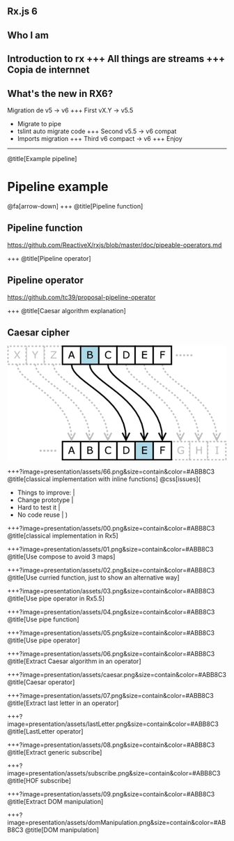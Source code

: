 Rx.js 6
--- 
Who I am
---
Introduction to rx
+++
All things are streams
+++
Copia de internnet
---
What's the new in RX6?
---
Migration de v5 -> v6
+++
First vX.Y -> v5.5
- Migrate to pipe
- tslint auto migrate code
+++
Second v5.5 -> v6 compat
- Imports migration
+++
Third v6 compact -> v6
+++
Enjoy

---
@title[Example pipeline]
# Pipeline example
@fa[arrow-down]
+++
@title[Pipeline function]
## Pipeline function
  https://github.com/ReactiveX/rxjs/blob/master/doc/pipeable-operators.md

+++
@title[Pipeline operator]
## Pipeline operator
  https://github.com/tc39/proposal-pipeline-operator

+++
@title[Caesar algorithm explanation]
## Caesar cipher
![Caesar cipher](presentation/assets/Caesar_cipher.png)

+++?image=presentation/assets/66.png&size=contain&color=#ABB8C3
@title[classical implementation with inline functions]
@css[issues](
- Things to improve: |
- Change prototype |
- Hard to test it |
- No code reuse | 
)

+++?image=presentation/assets/00.png&size=contain&color=#ABB8C3
@title[classical implementation in Rx5]

+++?image=presentation/assets/01.png&size=contain&color=#ABB8C3
@title[Use compose to avoid 3 maps]

+++?image=presentation/assets/02.png&size=contain&color=#ABB8C3
@title[Use curried function, just to show an alternative way]

+++?image=presentation/assets/03.png&size=contain&color=#ABB8C3
@title[Use pipe operator in Rx5.5]

+++?image=presentation/assets/04.png&size=contain&color=#ABB8C3
@title[Use pipe function]

+++?image=presentation/assets/05.png&size=contain&color=#ABB8C3
@title[Use pipe operator]

+++?image=presentation/assets/06.png&size=contain&color=#ABB8C3
@title[Extract Caesar algorithm in an operator]

+++?image=presentation/assets/caesar.png&size=contain&color=#ABB8C3
@title[Caesar operator]

+++?image=presentation/assets/07.png&size=contain&color=#ABB8C3
@title[Extract last letter in an operator]

+++?image=presentation/assets/lastLetter.png&size=contain&color=#ABB8C3
@title[LastLetter operator]

+++?image=presentation/assets/08.png&size=contain&color=#ABB8C3
@title[Extract generic subscribe]

+++?image=presentation/assets/subscribe.png&size=contain&color=#ABB8C3
@title[HOF subscribe]

+++?image=presentation/assets/09.png&size=contain&color=#ABB8C3
@title[Extract DOM manipulation]

+++?image=presentation/assets/domManipulation.png&size=contain&color=#ABB8C3
@title[DOM manipulation]
